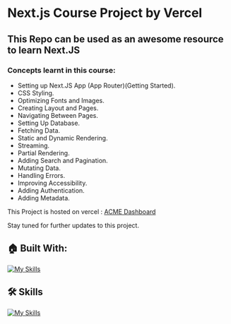 # Next.js Course Project by Vercel

## This Repo can be used as an awesome resource to learn Next.JS

### Concepts learnt in this course:

- Setting up Next.JS App (App Router)(Getting Started).
- CSS Styling.
- Optimizing Fonts and Images.
- Creating Layout and Pages.
- Navigating Between Pages.
- Setting Up Database.
- Fetching Data.
- Static and Dynamic Rendering.
- Streaming.
- Partial Rendering.
- Adding Search and Pagination.
- Mutating Data.
- Handling Errors.
- Improving Accessibility.
- Adding Authentication.
- Adding Metadata.

This Project is hosted on vercel : [ACME Dashboard](https://next-js-course-rho.vercel.app/)

Stay tuned for further updates to this project.

## 🏠 Built With:

[![My Skills](https://skillicons.dev/icons?i=vscode,react,nextjs,tailwind,postgres,postman,npm,arch)](https://skillicons.dev)

## 🛠 Skills

[![My Skills](https://skillicons.dev/icons?i=html,css,js,ts,react,nextjs,mysql)](https://skillicons.dev)
